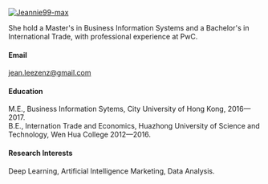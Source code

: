 

[![Jeannie99-max](https://img.shields.io/badge/Jeannie99-max-github-blue?logo=github)](https://github.com/Jeannie99-max)


She hold a Master's in Business Information Systems and a Bachelor's in International Trade, with professional experience at PwC.

#### Email
jean.leezenz@gmail.com

#### Education
M.E., Business Information Sytems, City University of Hong Kong, 2016—2017.\
B.E., Internation Trade and Economics, Huazhong University of Science and Technology, Wen Hua College 2012—2016.

#### Research Interests
Deep Learning, Artificial Intelligence Marketing, Data Analysis.

